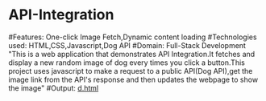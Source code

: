 # API-Integration
#Features: One-click Image Fetch,Dynamic content loading
#Technologies used: HTML,CSS,Javascript,Dog API
#Domain: Full-Stack Development
"This is a web application that demonstrates API Integration.It fetches and display a new random image of dog every times you click a button.This project uses javascript to make a request to a public API(Dog API),get the image link from the API's response and then updates the webpage to show the image"
#Output: [d.html](https://github.com/user-attachments/files/22057543/d.html)
